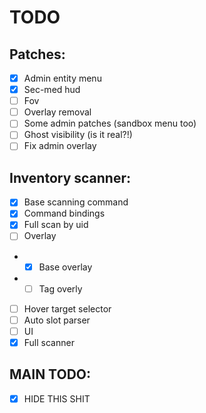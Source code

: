 ﻿# TODO

## Patches:
- [x] Admin entity menu
- [x] Sec-med hud
- [ ] Fov
- [ ] Overlay removal
- [ ] Some admin patches (sandbox menu too)
- [ ] Ghost visibility (is it real?!)
- [ ] Fix admin overlay
## Inventory scanner:
- [x] Base scanning command
- [x] Command bindings
- [x] Full scan by uid
- [ ] Overlay
- - [x] Base overlay
- - [ ] Tag overly
- [ ] Hover target selector
- [ ] Auto slot parser
- [ ] UI
- [x] Full scanner

## MAIN TODO:
- [x] HIDE THIS SHIT
